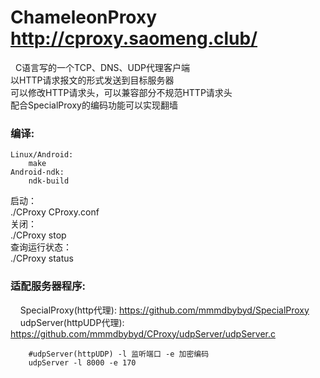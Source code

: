 ChameleonProxy     http://cproxy.saomeng.club/
======  
  
&nbsp;&nbsp;C语言写的一个TCP、DNS、UDP代理客户端  
以HTTP请求报文的形式发送到目标服务器  
可以修改HTTP请求头，可以兼容部分不规范HTTP请求头  
配合SpecialProxy的编码功能可以实现翻墙  

### 编译:  
~~~~~
Linux/Android:  
    make
Android-ndk:  
    ndk-build  
~~~~~

启动：  
./CProxy CProxy.conf  
关闭：  
./CProxy stop  
查询运行状态：  
./CProxy status  


### 适配服务器程序:  
&nbsp;&nbsp;&nbsp;&nbsp;SpecialProxy(http代理): https://github.com/mmmdbybyd/SpecialProxy  
&nbsp;&nbsp;&nbsp;&nbsp;udpServer(httpUDP代理): https://github.com/mmmdbybyd/CProxy/udpServer/udpServer.c  
~~~~~
    #udpServer(httpUDP) -l 监听端口 -e 加密编码  
    udpServer -l 8000 -e 170  
~~~~~
